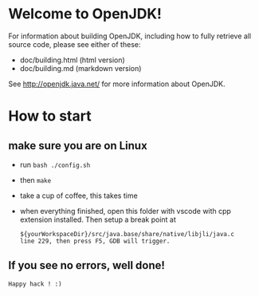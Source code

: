 Welcome to OpenJDK!
===================

For information about building OpenJDK, including how to fully retrieve all
source code, please see either of these:

  * doc/building.html   (html version)
  * doc/building.md     (markdown version)

See http://openjdk.java.net/ for more information about OpenJDK.

# How to start

## make sure you are on Linux 

* run `bash ./config.sh`

* then `make`

* take a cup of coffee, this takes time

* when everything finished, open this folder with vscode with cpp extension installed. Then setup a break point at


      ${yourWorkspaceDir}/src/java.base/share/native/libjli/java.c
      line 229, then press F5, GDB will trigger.

## If you see no errors, well done!

    Happy hack ! :)
